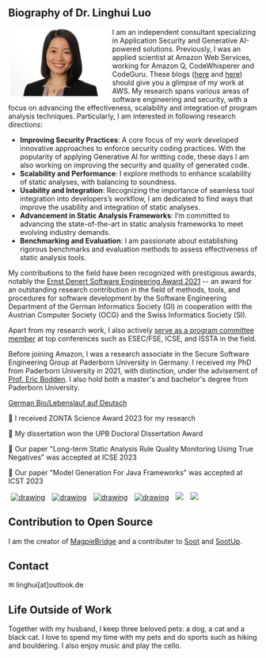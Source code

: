 ## Biography of Dr. Linghui Luo                    
<img src="profile.jpeg" alt="drawing" width="200" style="float: left;" hspace="5"/>  

I am an independent consultant specializing in Application Security and Generative AI-powered solutions. Previously, I was an applied scientist at Amazon Web Services, working for Amazon Q, CodeWhisperer and CodeGuru. These blogs ([here](https://www.amazon.science/blog/bringing-code-analysis-tools-to-jupyter-notebooks) and [here](https://www.amazon.science/working-at-amazon/linghui-luo-code-guru-security-plug-in-aws-internship)) should give you a glimpse of my work at AWS. My research spans various areas of software engineering and security, with a focus on advancing the effectiveness, scalability and integration of program analysis techniques. Particularly, I am interested in following research directions: 
- **Improving Security Practices**: A core focus of my work developed innovative approaches to enforce security coding practices. With the popularity of applying Generative AI for writting code, these days I am also working on improving the security and quality of generated code. 
- **Scalability and Performance**: I explore methods to enhance scalability of static analyses, with balancing to soundness.  
- **Usability and Integration**: Recognizing the importance of seamless tool integration into developers’s workflow, I am dedicated to find ways that improve the usability and integration of static analyses.  
- **Advancement in Static Analysis Frameworks**: I’m committed to advancing the state-of-the-art in static analysis frameworks to meet evolving industry demands. 
- **Benchmarking and Evaluation**: I am passionate about establishing rigorous benchmarks and evaluation methods to assess effectiveness of static analysis tools.    

My contributions to the field have been recognized with prestigious awards, notably the [Ernst Denert Software Engineering Award 2021](https://fb-swt.gi.de/weiteres/ernst-denert-se-preis/bisherige-preistraeger) -- an award for an outstanding research contribution in the field of methods, tools, and procedures for software development by the Software Engineering Department of the German Informatics Society (GI) in cooperation with the Austrian Computer Society (OCG) and the Swiss Informatics Society (SI).

Apart from my research work, I also actively [serve as a program committee member](services.md) at top conferences such as ESEC/FSE, ICSE, and ISSTA in the field.

Before joining Amazon, I was a research associate in the Secure Software Engineering Group at Paderborn University in Germany. I received my PhD from Paderborn University in 2021, with distinction, under the advisement of [Prof. Eric Bodden](https://www.bodden.de). I also hold both a master's and bachelor's degree from Paderborn University.

[German Bio/Lebenslauf auf Deutsch](lebenslauf.md)
<p>📢 I received ZONTA Science Award 2023 for my research</p> 
<p>📢 My dissertation won the UPB Doctoral Dissertation Award</p> 
<p>📢 Our paper "Long-term Static Analysis Rule Quality Monitoring Using True Negatives" was accepted at ICSE 2023</p> 
<p>📢 Our paper "Model Generation For Java Frameworks" was accepted at ICST 2023</p> 

<!-- display social media buttons in your README -->
<!-- Github -->
<a href="https://github.com/linghuiluo">
<img src="https://github.githubassets.com/assets/GitHub-Mark-ea2971cee799.png" alt="drawing" width="50" hspace="5"></a>
<!-- Twitter-->
<a href="https://twitter.com/LinghuiLuo">
<img src="https://upload.wikimedia.org/wikipedia/commons/thumb/6/6f/Logo_of_Twitter.svg/512px-Logo_of_Twitter.svg.png?20220821125553" alt="drawing" width="50" hspace="5"></a>
<!-- LinkedIn -->
<a href="https://www.linkedin.com/in/linghui-luo">
<img src="https://content.linkedin.com/content/dam/me/business/en-us/amp/brand-site/v2/bg/LI-Bug.svg.original.svg" alt="drawing" width="50" hspace="5"></a>
<!-- dblp -->
<a href="https://dblp.org/pid/244/4638.html">
<img src ="https://dblp.org/img/logo.320x120.png" alt="drawing" width="120" hspace="5"></a>
<!-- orcid -->
<a href="https://orcid.org/0000-0003-2054-0373">
<img src="https://orcid.org/assets/vectors/orcid.logo.svg" width="110" hspace="5"></a>
<!-- amazon science -->
<a href="https://www.amazon.science/author/linghui-luo">
<img src="https://assets.amazon.science/07/d9/d204ca2242bea8215dbf9ca5c43e/amazon-science-logo.svg"  width="180" hspace="5"></a>

## Contribution to Open Source
I am the creator of [MagpieBridge](https://github.com/MagpieBridge/MagpieBridge) and a contributer to [Soot](https://github.com/soot-oss/soot) and [SootUp](https://github.com/soot-oss/SootUp).

## Contact
&#x2709; linghui[at]outlook.de

## Life Outside of Work
Together with my husband, I keep three beloved pets: a dog, a cat and a black cat.
I love to spend my time with my pets and do sports such as hiking and bouldering. 
I also enjoy music and play the cello. 


